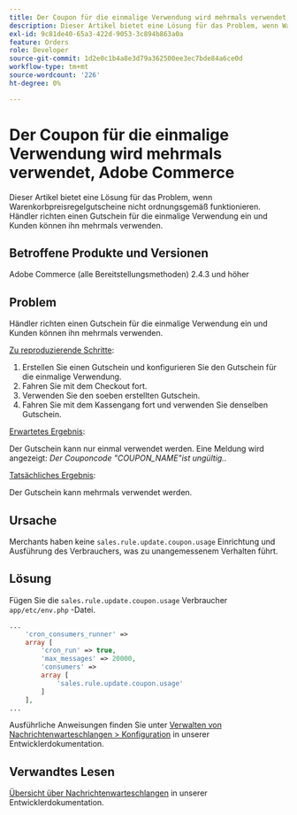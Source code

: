 ```yaml
---
title: Der Coupon für die einmalige Verwendung wird mehrmals verwendet, Adobe Commerce
description: Dieser Artikel bietet eine Lösung für das Problem, wenn Warenkorbpreisregelgutscheine nicht ordnungsgemäß funktionieren. Händler richten einen Gutschein für die einmalige Verwendung ein und Kunden können ihn mehrmals verwenden.
exl-id: 9c81de40-65a3-422d-9053-3c894b863a0a
feature: Orders
role: Developer
source-git-commit: 1d2e0c1b4a8e3d79a362500ee3ec7bde84a6ce0d
workflow-type: tm+mt
source-wordcount: '226'
ht-degree: 0%

---
```


# Der Coupon für die einmalige Verwendung wird mehrmals verwendet, Adobe Commerce

Dieser Artikel bietet eine Lösung für das Problem, wenn Warenkorbpreisregelgutscheine nicht ordnungsgemäß funktionieren. Händler richten einen Gutschein für die einmalige Verwendung ein und Kunden können ihn mehrmals verwenden.


## Betroffene Produkte und Versionen

Adobe Commerce (alle Bereitstellungsmethoden) 2.4.3 und höher

## Problem

Händler richten einen Gutschein für die einmalige Verwendung ein und Kunden können ihn mehrmals verwenden.

<u>Zu reproduzierende Schritte</u>:

1. Erstellen Sie einen Gutschein und konfigurieren Sie den Gutschein für die einmalige Verwendung.
1. Fahren Sie mit dem Checkout fort.
1. Verwenden Sie den soeben erstellten Gutschein.
1. Fahren Sie mit dem Kassengang fort und verwenden Sie denselben Gutschein.

<u>Erwartetes Ergebnis</u>:

Der Gutschein kann nur einmal verwendet werden. Eine Meldung wird angezeigt: *Der Couponcode &quot;COUPON_NAME&quot;ist ungültig.*.

<u>Tatsächliches Ergebnis</u>:

Der Gutschein kann mehrmals verwendet werden.


## Ursache

Merchants haben keine `sales.rule.update.coupon.usage` Einrichtung und Ausführung des Verbrauchers, was zu unangemessenem Verhalten führt.

## Lösung

Fügen Sie die `sales.rule.update.coupon.usage` Verbraucher `app/etc/env.php` -Datei.

```php
...
    'cron_consumers_runner' =>
    array [
        'cron_run' => true,
        'max_messages' => 20000,
        'consumers' =>
        array [
            'sales.rule.update.coupon.usage'
        ]
    ],
...
```

Ausführliche Anweisungen finden Sie unter [Verwalten von Nachrichtenwarteschlangen > Konfiguration](https://devdocs.magento.com/guides/v2.4/config-guide/mq/manage-message-queues.html#configuration) in unserer Entwicklerdokumentation.

## Verwandtes Lesen

[Übersicht über Nachrichtenwarteschlangen](https://devdocs.magento.com/guides/v2.4/config-guide/mq/rabbitmq-overview.html) in unserer Entwicklerdokumentation.
